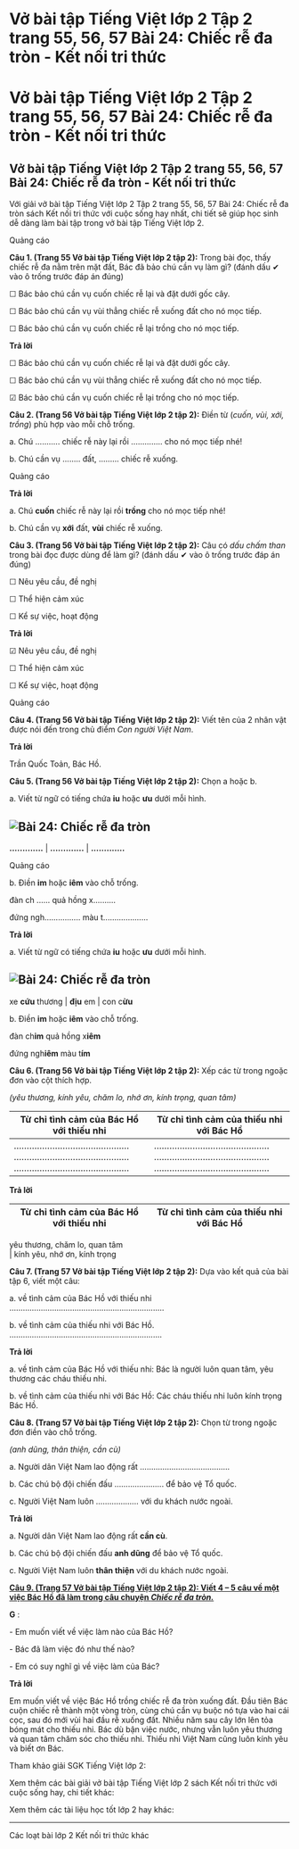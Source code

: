 # Vở bài tập Tiếng Việt lớp 2 Tập 2 trang 55, 56, 57 Bài 24: Chiếc rễ đa tròn - Kết nối tri thức

# Vở bài tập Tiếng Việt lớp 2 Tập 2 trang 55, 56, 57 Bài 24: Chiếc rễ đa tròn - Kết nối tri thức

## Vở bài tập Tiếng Việt lớp 2 Tập 2 trang 55, 56, 57 Bài 24: Chiếc rễ đa tròn - Kết nối tri thức

Với giải vở bài tập Tiếng Việt lớp 2 Tập 2 trang 55, 56, 57 Bài 24: Chiếc rễ đa tròn sách Kết nối tri thức với cuộc sống hay nhất, chi tiết sẽ giúp học sinh dễ dàng làm bài tập trong vở bài tập Tiếng Việt lớp 2.

Quảng cáo

**Câu 1. (Trang 55 Vở bài tập Tiếng Việt lớp 2 tập 2):** Trong bài đọc, thấy chiếc rễ đa nằm trên mặt đất, Bác đã bảo chú cần vụ làm gì? (đánh dấu ✔ vào ô trống trước đáp án đúng) 

☐ Bác bảo chú cần vụ cuốn chiếc rễ lại và đặt dưới gốc cây.

☐ Bác bảo chú cần vụ vùi thẳng chiếc rễ xuống đất cho nó mọc tiếp.

☐ Bác bảo chú cần vụ cuốn chiếc rễ lại trồng cho nó mọc tiếp.

**Trả lời**

☐ Bác bảo chú cần vụ cuốn chiếc rễ lại và đặt dưới gốc cây.

☐ Bác bảo chú cần vụ vùi thẳng chiếc rễ xuống đất cho nó mọc tiếp.

☑ Bác bảo chú cần vụ cuốn chiếc rễ lại trồng cho nó mọc tiếp.

**Câu 2. (Trang 56 Vở bài tập Tiếng Việt lớp 2 tập 2):** Điền từ (_cuốn, vùi, xới, trồng_) phù hợp vào mỗi chỗ trống.

a. Chú ........... chiếc rễ này lại rồi .............. cho nó mọc tiếp nhé!

b. Chú cần vụ ........ đất, ......... chiếc rễ xuống.

Quảng cáo

**Trả lời**

a. Chú **cuốn** chiếc rễ này lại rồi **trồng** cho nó mọc tiếp nhé!

b. Chú cần vụ **xới** đất, **vùi** chiếc rễ xuống.

**Câu 3. (Trang 56 Vở bài tập Tiếng Việt lớp 2 tập 2):** Câu có _dấu chấm than_ trong bài đọc được dùng để làm gì? (đánh dấu ✔ vào ô trống trước đáp án đúng)

☐ Nêu yêu cầu, đề nghị

☐ Thể hiện cảm xúc

☐ Kể sự việc, hoạt động

**Trả lời**

☑ Nêu yêu cầu, đề nghị

☐ Thể hiện cảm xúc

☐ Kể sự việc, hoạt động

Quảng cáo

**Câu 4. (Trang 56 Vở bài tập Tiếng Việt lớp 2 tập 2):** Viết tên của 2 nhân vật được nói đến trong chủ điểm _Con người Việt Nam_.

**Trả lời**

Trần Quốc Toản, Bác Hồ.

**Câu 5. (Trang 56 Vở bài tập Tiếng Việt lớp 2 tập 2):** Chọn a hoặc b.

a. Viết từ ngữ có tiếng chứa **iu** hoặc **ưu** dưới mỗi hình.

![Bài 24: Chiếc rễ đa tròn](https://vietjack.com/vbt-tieng-viet-2-kn/images/bai-24-chiec-re-da-tron-35412.png)  
---  
**.............** |  **.............** |  **.............**  
  
Quảng cáo

b. Điền **im** hoặc **iêm** vào chỗ trống.

đàn ch ...... quả hồng x..........

đứng ngh................ màu t....................

**Trả lời**

a. Viết từ ngữ có tiếng chứa **iu** hoặc **ưu** dưới mỗi hình.

![Bài 24: Chiếc rễ đa tròn](https://vietjack.com/vbt-tieng-viet-2-kn/images/bai-24-chiec-re-da-tron-35413.png)  
---  
xe **cứu** thương |  **địu** em  |  con c**ừu**  
  
b. Điền **im** hoặc **iêm** vào chỗ trống.

đàn ch**im** quả hồng x**iêm**

đứng ngh**iêm** màu t**ím**

**Câu 6. (Trang 56 Vở bài tập Tiếng Việt lớp 2 tập 2):** Xếp các từ trong ngoặc đơn vào cột thích hợp.

_(yêu thương, kính yêu, chăm lo, nhớ ơn, kính trọng, quan tâm)_

**Từ chỉ tình cảm của Bác Hồ với thiếu nhi** | **Từ chỉ tình cảm của thiếu nhi với Bác Hồ**  
---|---  
……………………………………… ……………………………………… ……………………………………… |  ……………………………………… ……………………………………… ………………………………………  
  
  


**Trả lời**

**Từ chỉ tình cảm của Bác Hồ với thiếu nhi** | **Từ chỉ tình cảm của thiếu nhi với Bác Hồ**  
---|---  
yêu thương, chăm lo, quan tâm   
| kính yêu, nhớ ơn, kính trọng  
  
  


**Câu 7. (Trang 57 Vở bài tập Tiếng Việt lớp 2 tập 2):** Dựa vào kết quả của bài tập 6, viết một câu:

a. về tình cảm của Bác Hồ với thiếu nhi …..................................................................

b. về tình cảm của thiếu nhi với Bác Hồ. ….................................................................

**Trả lời**

a. về tình cảm của Bác Hồ với thiếu nhi: Bác là người luôn quan tâm, yêu thương các cháu thiếu nhi.

b. về tình cảm của thiếu nhi với Bác Hồ: Các cháu thiếu nhi luôn kính trọng Bác Hồ.

**Câu 8. (Trang 57 Vở bài tập Tiếng Việt lớp 2 tập 2):** Chọn từ trong ngoặc đơn điền vào chỗ trống.

_(anh dũng, thân thiện, cần cù)_

a. Người dân Việt Nam lao động rất ………………………………….

b. Các chú bộ đội chiến đấu …................... để bảo vệ Tổ quốc.

c. Người Việt Nam luôn …................ với du khách nước ngoài.

**Trả lời**

a. Người dân Việt Nam lao động rất **cần cù**.

b. Các chú bộ đội chiến đấu **anh dũng** để bảo vệ Tổ quốc.

c. Người Việt Nam luôn **thân thiện** với du khách nước ngoài.

[**Câu 9. (Trang 57 Vở bài tập Tiếng Việt lớp 2 tập 2): Viết 4 – 5 câu về một việc Bác Hồ đã làm trong câu chuyện _Chiếc rễ đa tròn._**](https://vietjack.com/vbt-tieng-viet-2-kn/viet-4-5-cau-ve-mot-viec-bac-ho-da-lam-trong-cau-chuyen-vm.jsp)

**G** :

\- Em muốn viết về việc làm nào của Bác Hồ?

\- Bác đã làm việc đó như thế nào?

\- Em có suy nghĩ gì về việc làm của Bác?

**Trả lời**

Em muốn viết về việc Bác Hồ trồng chiếc rễ đa tròn xuống đất. Đầu tiên Bác cuộn chiếc rễ thành một vòng tròn, cùng chú cần vụ buộc nó tựa vào hai cái cọc, sau đó mới vùi hai đầu rễ xuống đất. Nhiều năm sau cây lớn lên tỏa bóng mát cho thiếu nhi. Bác dù bận việc nước, nhưng vẫn luôn yêu thương và quan tâm chăm sóc cho thiếu nhi. Thiếu nhi Việt Nam cũng luôn kính yêu và biết ơn Bác.

Tham khảo giải SGK Tiếng Việt lớp 2:

Xem thêm các bài giải vở bài tập Tiếng Việt lớp 2 sách Kết nối tri thức với cuộc sống hay, chi tiết khác:

Xem thêm các tài liệu học tốt lớp 2 hay khác:

* * *

Các loạt bài lớp 2 Kết nối tri thức khác
